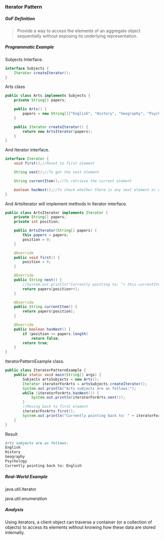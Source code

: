 ### Iterator Pattern

##### GoF Definition

> Provide a way to access the elements of an aggregate object sequentially without exposing its underlying representation.

##### Programmatic Example

Subjects Interface.

```java
interface Subjects {
    Iterator createIterator();
}
```

Arts class

```java
public class Arts implements Subjects {
    private String[] papers;

    public Arts() {
        papers = new String[]{"English", "History", "Geography", "Psychology"};
    }

    public Iterator createIterator() {
        return new ArtsIterator(papers);
    }
}
```

And Iterator interface.

```java
interface Iterator {
    void first();//Reset to first element

    String next();//To get the next element

    String currentItem();//To retrieve the current element

    boolean hasNext();//To check whether there is any next element or not.
}
```

And ArtsIterator will implement methods in Iterator interface.

```java
public class ArtsIterator implements Iterator {
    private String[] papers;
    private int position;

    public ArtsIterator(String[] papers) {
        this.papers = papers;
        position = 0;
    }

    @Override
    public void first() {
        position = 0;
    }

    @Override
    public String next() {
        //System.out.println("Currently pointing to: "+ this.currentItem());
        return papers[position++];
    }

    @Override
    public String currentItem() {
        return papers[position];
    }

    @Override
    public boolean hasNext() {
        if (position >= papers.length)
            return false;
        return true;
    }
}
```

IteratorPatternExample class.

```java
public class IteratorPatternExample {
    public static void main(String[] args) {
        Subjects artsSubjects = new Arts();
        Iterator iteratorForArts = artsSubjects.createIterator();
        System.out.println("Arts subjects are as follows:");
        while (iteratorForArts.hasNext()) {
            System.out.println(iteratorForArts.next());
        }
        //Moving back to first element
        iteratorForArts.first();
        System.out.println("Currently pointing back to: " + iteratorForArts.currentItem());
    }
}
```

Result

```markdown
Arts subjects are as follows:
English
History
Geography
Psychology
Currently pointing back to: English
```

##### Real-World Example

java.util.Iterator

java.util.enumeration

##### Analysis

Using iterators, a client object can traverse a container (or a collection of objects) to access its elements without knowing how these data are stored internally.